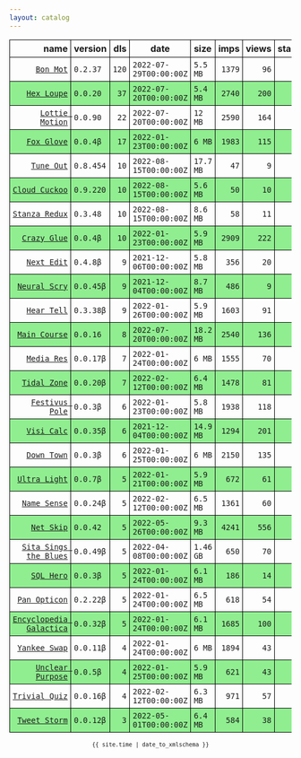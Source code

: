 ```yaml
---
layout: catalog
---
```


<style>
table {
    border-collapse: collapse;
}

td, th {
    border: 1px solid black;
    white-space: nowrap;
}

th, td {
    padding: 5px;
}

tr:nth-child(even) {
    background-color: Lightgreen;
}
</style>

| name | version | dls | date | size | imps | views | stars | issues | category |
| ---: | :------ | --: | ---- | :--- | ---: | ----: | -----:| -----: | :------- |
| [``Bon Mot``](https://Bon-Mot.github.io/App/) | ``0.2.37`` | `120` | `2022-07-29T00:00:00Z` | `5.5 MB` | `1379` | `96` | `1` | `0` |  |
| [``Hex Loupe``](https://Hex-Loupe.github.io/App/) | ``0.0.20`` | `37` | `2022-07-20T00:00:00Z` | `5.4 MB` | `2740` | `200` | `0` | `0` |  |
| [``Lottie Motion``](https://Lottie-Motion.github.io/App/) | ``0.0.90`` | `22` | `2022-07-20T00:00:00Z` | `12 MB` | `2590` | `164` | `0` | `0` |  |
| [``Fox Glove``](https://Fox-Glove.github.io/App/) | ``0.0.4β`` | `17` | `2022-01-23T00:00:00Z` | `6 MB` | `1983` | `115` | `0` | `0` |  |
| [``Tune Out``](https://Tune-Out.github.io/App/) | ``0.8.454`` | `10` | `2022-08-15T00:00:00Z` | `17.7 MB` | `47` | `9` | `1` | `0` |  |
| [``Cloud Cuckoo``](https://Cloud-Cuckoo.github.io/App/) | ``0.9.220`` | `10` | `2022-08-15T00:00:00Z` | `5.6 MB` | `50` | `10` | `1` | `0` |  |
| [``Stanza Redux``](https://Stanza-Redux.github.io/App/) | ``0.3.48`` | `10` | `2022-08-15T00:00:00Z` | `8.6 MB` | `58` | `11` | `1` | `0` |  |
| [``Crazy Glue``](https://Crazy-Glue.github.io/App/) | ``0.0.4β`` | `10` | `2022-01-23T00:00:00Z` | `5.9 MB` | `2909` | `222` | `0` | `0` |  |
| [``Next Edit``](https://Next-Edit.github.io/App/) | ``0.4.8β`` | `9` | `2021-12-06T00:00:00Z` | `5.8 MB` | `356` | `20` | `0` | `0` |  |
| [``Neural Scry``](https://Neural-Scry.github.io/App/) | ``0.0.45β`` | `9` | `2021-12-04T00:00:00Z` | `8.7 MB` | `486` | `9` | `0` | `0` |  |
| [``Hear Tell``](https://Hear-Tell.github.io/App/) | ``0.3.38β`` | `9` | `2022-01-26T00:00:00Z` | `5.9 MB` | `1603` | `91` | `0` | `0` |  |
| [``Main Course``](https://Main-Course.github.io/App/) | ``0.0.16`` | `8` | `2022-07-20T00:00:00Z` | `18.2 MB` | `2540` | `136` | `0` | `0` |  |
| [``Media Res``](https://Media-Res.github.io/App/) | ``0.0.17β`` | `7` | `2022-01-24T00:00:00Z` | `6 MB` | `1555` | `70` | `0` | `0` |  |
| [``Tidal Zone``](https://Tidal-Zone.github.io/App/) | ``0.0.20β`` | `7` | `2022-02-12T00:00:00Z` | `6.4 MB` | `1478` | `81` | `0` | `0` |  |
| [``Festivus Pole``](https://Festivus-Pole.github.io/App/) | ``0.0.3β`` | `6` | `2022-01-23T00:00:00Z` | `5.8 MB` | `1938` | `118` | `0` | `0` |  |
| [``Visi Calc``](https://Visi-Calc.github.io/App/) | ``0.0.35β`` | `6` | `2021-12-04T00:00:00Z` | `14.9 MB` | `1294` | `201` | `0` | `0` |  |
| [``Down Town``](https://Down-Town.github.io/App/) | ``0.0.3β`` | `6` | `2022-01-25T00:00:00Z` | `6 MB` | `2150` | `135` | `0` | `0` |  |
| [``Ultra Light``](https://Ultra-Light.github.io/App/) | ``0.0.7β`` | `5` | `2022-01-21T00:00:00Z` | `5.9 MB` | `672` | `61` | `0` | `0` |  |
| [``Name Sense``](https://Name-Sense.github.io/App/) | ``0.0.24β`` | `5` | `2022-02-12T00:00:00Z` | `6.5 MB` | `1361` | `60` | `0` | `0` |  |
| [``Net Skip``](https://Net-Skip.github.io/App/) | ``0.0.42`` | `5` | `2022-05-26T00:00:00Z` | `9.3 MB` | `4241` | `556` | `0` | `0` |  |
| [``Sita Sings the Blues``](https://Sita-Sings-the-Blues.github.io/App/) | ``0.0.49β`` | `5` | `2022-04-08T00:00:00Z` | `1.46 GB` | `650` | `70` | `0` | `0` |  |
| [``SQL Hero``](https://SQL-Hero.github.io/App/) | ``0.0.3β`` | `5` | `2022-01-24T00:00:00Z` | `6.1 MB` | `186` | `14` | `0` | `0` |  |
| [``Pan Opticon``](https://Pan-Opticon.github.io/App/) | ``0.2.22β`` | `5` | `2022-01-24T00:00:00Z` | `6.5 MB` | `618` | `54` | `0` | `0` |  |
| [``Encyclopedia Galactica``](https://Encyclopedia-Galactica.github.io/App/) | ``0.0.32β`` | `5` | `2022-01-24T00:00:00Z` | `6.1 MB` | `1685` | `100` | `0` | `0` |  |
| [``Yankee Swap``](https://Yankee-Swap.github.io/App/) | ``0.0.11β`` | `4` | `2022-01-24T00:00:00Z` | `6 MB` | `1894` | `43` | `0` | `0` |  |
| [``Unclear Purpose``](https://Unclear-Purpose.github.io/App/) | ``0.0.5β`` | `4` | `2022-01-25T00:00:00Z` | `5.9 MB` | `621` | `43` | `0` | `0` |  |
| [``Trivial Quiz``](https://Trivial-Quiz.github.io/App/) | ``0.0.16β`` | `4` | `2022-02-12T00:00:00Z` | `6.3 MB` | `971` | `57` | `0` | `0` |  |
| [``Tweet Storm``](https://Tweet-Storm.github.io/App/) | ``0.0.12β`` | `3` | `2022-05-01T00:00:00Z` | `6.4 MB` | `584` | `38` | `0` | `0` |  |

<center><small><code>{{ site.time | date_to_xmlschema }}</code></small></center>
